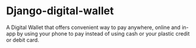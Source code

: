 # Django-digital-wallet
A Digital Wallet that offers convenient way to pay anywhere, online and in-app by using your phone to pay instead of using cash or your plastic credit or debit card.
